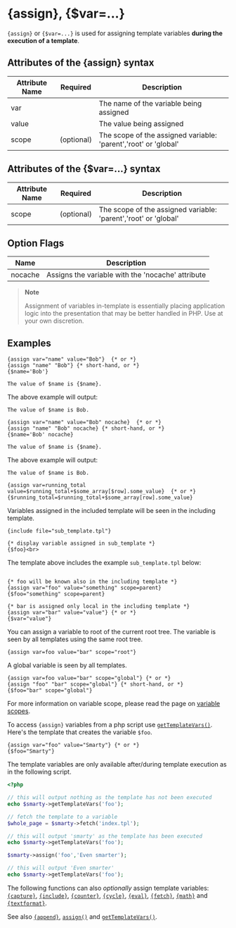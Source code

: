 # {assign}, {$var=...}

`{assign}` or `{$var=...}` is used for assigning template variables **during the
execution of a template**.

## Attributes of the {assign} syntax
| Attribute Name | Required   | Description                                                           |
|----------------|------------|-----------------------------------------------------------------------|
| var            |            | The name of the variable being assigned                               | 
| value          |            | The value being assigned                                              |                             
| scope          | (optional) | The scope of the assigned variable: 'parent','root' or 'global' | 

## Attributes of the {$var=...} syntax
| Attribute Name | Required   | Description                                                           |
|----------------|------------|-----------------------------------------------------------------------|
| scope          | (optional) | The scope of the assigned variable: 'parent','root' or 'global' | 

## Option Flags
| Name    | Description                                       |
|---------|---------------------------------------------------|
| nocache | Assigns the variable with the 'nocache' attribute |


> **Note**
>
> Assignment of variables in-template is essentially placing application
> logic into the presentation that may be better handled in PHP. Use at
> your own discretion.

## Examples

```smarty
{assign var="name" value="Bob"}  {* or *}
{assign "name" "Bob"} {* short-hand, or *}
{$name='Bob'}

The value of $name is {$name}.
```
      

The above example will output:

```
The value of $name is Bob.
```


```smarty
{assign var="name" value="Bob" nocache}  {* or *}
{assign "name" "Bob" nocache} {* short-hand, or *}
{$name='Bob' nocache}

The value of $name is {$name}.
```
The above example will output:
```
The value of $name is Bob.
```
      

```smarty
{assign var=running_total value=$running_total+$some_array[$row].some_value}  {* or *}
{$running_total=$running_total+$some_array[row].some_value}
```

Variables assigned in the included template will be seen in the
including template.

```smarty
{include file="sub_template.tpl"}

{* display variable assigned in sub_template *}
{$foo}<br>
```

The template above includes the example `sub_template.tpl` below:

```smarty

{* foo will be known also in the including template *}
{assign var="foo" value="something" scope=parent}
{$foo="something" scope=parent}

{* bar is assigned only local in the including template *}
{assign var="bar" value="value"} {* or *}
{$var="value"}

```

You can assign a variable to root of the current root tree. The variable
is seen by all templates using the same root tree.

```smarty
{assign var=foo value="bar" scope="root"}
```
      
A global variable is seen by all templates.

```smarty
{assign var=foo value="bar" scope="global"} {* or *}
{assign "foo" "bar" scope="global"} {* short-hand, or *}
{$foo="bar" scope="global"}
```
 
For more information on variable scope, please read the page on [variable scopes](../language-variables/language-variable-scopes.md).

To access `{assign}` variables from a php script use
[`getTemplateVars()`](../../programmers/api-functions/api-get-template-vars.md). 
Here's the template that creates the variable `$foo`.

```smarty
{assign var="foo" value="Smarty"} {* or *}
{$foo="Smarty"}
```

The template variables are only available after/during template
execution as in the following script.

```php
<?php

// this will output nothing as the template has not been executed
echo $smarty->getTemplateVars('foo');

// fetch the template to a variable
$whole_page = $smarty->fetch('index.tpl');

// this will output 'smarty' as the template has been executed
echo $smarty->getTemplateVars('foo');

$smarty->assign('foo','Even smarter');

// this will output 'Even smarter'
echo $smarty->getTemplateVars('foo');
```

The following functions can also *optionally* assign template variables: [`{capture}`](#language.function.capture),
[`{include}`](#language.function.include),
[`{counter}`](#language.function.counter),
[`{cycle}`](#language.function.cycle),
[`{eval}`](#language.function.eval),
[`{fetch}`](#language.function.fetch),
[`{math}`](#language.function.math) and
[`{textformat}`](#language.function.textformat).

See also [`{append}`](./language-function-append.md),
[`assign()`](#api.assign) and
[`getTemplateVars()`](#api.get.template.vars).
